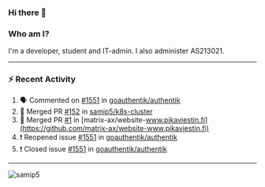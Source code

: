 ### Hi there 👋

### Who am I?
I'm a developer, student and IT-admin. I also administer AS213021.

---
### :zap: Recent Activity
<!--START_SECTION:activity-->
1. 🗣 Commented on [#1551](https://github.com/goauthentik/authentik/issues/1551) in [goauthentik/authentik](https://github.com/goauthentik/authentik)
2. 🎉 Merged PR [#152](https://github.com/samip5/k8s-cluster/pull/152) in [samip5/k8s-cluster](https://github.com/samip5/k8s-cluster)
3. 🎉 Merged PR [#1](https://github.com/matrix-ax/website-www.pikaviestin.fi/pull/1) in [matrix-ax/website-www.pikaviestin.fi](https://github.com/matrix-ax/website-www.pikaviestin.fi)
4. ❗️ Reopened issue [#1551](https://github.com/goauthentik/authentik/issues/1551) in [goauthentik/authentik](https://github.com/goauthentik/authentik)
5. ❗️ Closed issue [#1551](https://github.com/goauthentik/authentik/issues/1551) in [goauthentik/authentik](https://github.com/goauthentik/authentik)
<!--END_SECTION:activity-->
---

<img align="center" src="https://github-readme-stats.vercel.app/api?username=samip5&show_icons=true" alt="samip5" />
